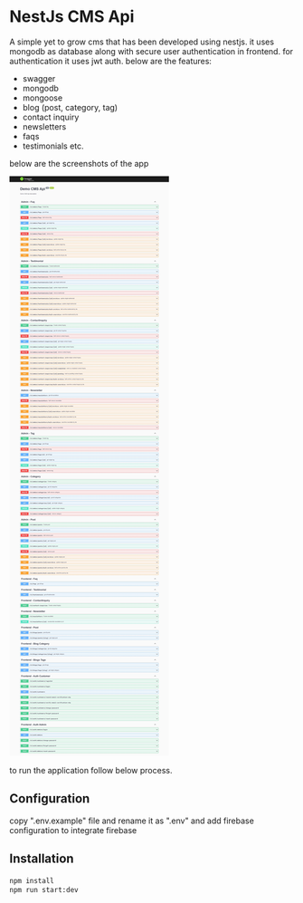 # NestJs CMS Api

A simple yet to grow cms that has been developed using nestjs.
it uses mongodb as database along with secure user authentication in frontend.
for authentication it uses jwt auth.
below are the features:

- swagger
- mongodb
- mongoose
- blog (post, category, tag)
- contact inquiry
- newsletters
- faqs
- testimonials etc.

below are the screenshots of the app

![screenshot](screenshot.jpg)

to run the application follow below process.

## Configuration

copy ".env.example" file and rename it as ".env" and add firebase configuration to integrate firebase

## Installation

```sh
npm install
npm run start:dev
```